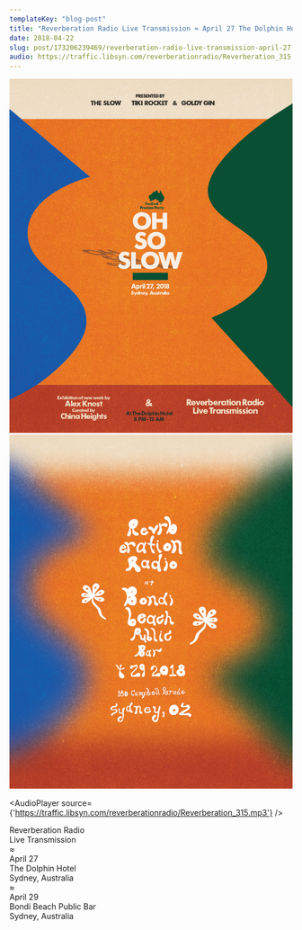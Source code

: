 ```yaml
---
templateKey: "blog-post"
title: "Reverberation Radio Live Transmission ≈ April 27 The Dolphin Hotel Sydney, Australia ≈ April 29 Bondi Beach Public Bar Sydney,..."
date: 2018-04-22
slug: post/173206239469/reverberation-radio-live-transmission-april-27
audio: https://traffic.libsyn.com/reverberationradio/Reverberation_315.mp3
---
```


![Reverberation Radio Live Transmission ≈ April 27 The Dolphin Hotel Sydney, Australia ≈ April 29 Bondi Beach Public Bar Sydney,...](../images/bf18e56754f904f98c69417fa48075f540aa02d24325cfaaa78d7695f52cb7d5.jpg)
![Reverberation Radio Live Transmission ≈ April 27 The Dolphin Hotel Sydney, Australia ≈ April 29 Bondi Beach Public Bar Sydney,...](../images/2c23a7ee450713e2977e7ea222ffc9e8c3c08c82f456c0ab966851da05f854bb.jpg)

<AudioPlayer source={'https://traffic.libsyn.com/reverberationradio/Reverberation_315.mp3'} />

<p>Reverberation Radio<br />Live Transmission<br />≈<br />April 27<br />The Dolphin Hotel<br />Sydney, Australia<br />≈<br />April 29<br />Bondi Beach Public Bar<br />Sydney, Australia</p>
